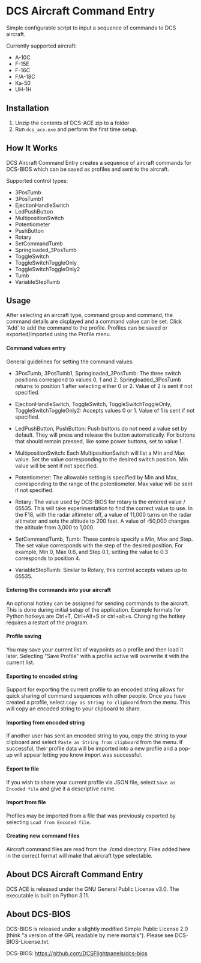 # DCS Aircraft Command Entry

Simple configurable script to input a sequence of commands to DCS aircraft. 

Currently supported aircraft:

* A-10C
* F-15E
* F-16C
* F/A-18C
* Ka-50
* UH-1H

## Installation

1. Unzip the contents of DCS-ACE zip to a folder
2. Run `dcs_ace.exe` and perform the first time setup.

## How It Works

DCS Aircraft Command Entry creates a sequence of aircraft commands for DCS-BIOS which can be saved as profiles and sent
to the aircraft.

Supported control types:
- 3PosTumb
- 3PosTumb1
- EjectionHandleSwitch
- LedPushButton
- MultipositionSwitch
- Potentiometer
- PushButton
- Rotary
- SetCommandTumb
- Springloaded_3PosTumb
- ToggleSwitch
- ToggleSwitchToggleOnly
- ToggleSwitchToggleOnly2
- Tumb
- VariableStepTumb

## Usage

After selecting an aircraft type, command group and command, the command details are displayed and a command value can be set.
Click 'Add' to add the command to the profile.  Profiles can be saved or exported/imported using the Profile menu.

#### Command values entry

General guidelines for setting the command values:

- 3PosTumb, 3PosTumb1, Springloaded_3PosTumb:
The three switch positions correspond to values 0, 1 and 2.  Springloaded_3PosTumb returns to position 1 after selecting either
0 or 2.  Value of 2 is sent if not specified.

- EjectionHandleSwitch, ToggleSwitch, ToggleSwitchToggleOnly, ToggleSwitchToggleOnly2:
Accepts values 0 or 1.  Value of 1 is sent if not specified.

- LedPushButton, PushButton:
Push buttons do not need a value set by default.  They will press and release the button automatically.  For buttons that 
should remain pressed, like some power buttons, set to value 1.

- MultipositionSwitch:
Each MultipositionSwitch will list a Min and Max value.  Set the value corresponding to the desired switch position.  Min value
will be sent if not specified.

- Potentiometer:
The allowable setting is specified by Min and Max, corresponding to the range of the potentiometer.  Max value will be sent
if not specified.

- Rotary:
The value used by DCS-BIOS for rotary is the entered value / 65535.  This will take experimentation to find the correct value to
use.  In the F18, with the radar altimeter off, a value of 11,000 turns on the radar altimeter and sets the altitude to 200 feet.
A value of -50,000 changes the altitude from 3,000 to 1,000.

- SetCommandTumb, Tumb:
These controls specify a Min, Max and Step.  The set value corresponds with the step of the desired position.  For example,
Min 0, Max 0.6, and Step 0.1, setting the value to 0.3 corresponds to position 4.

- VariableStepTumb:
Similar to Rotary, this control accepts values up to 65535.

#### Entering the commands into your aircraft

An optional hotkey can be assigned for sending commands to the aircraft.  This is done during initial setup of the 
application.  Example formats for Python hotkeys are Ctrl+T, Ctrl+Alt+S or ctrl+alt+s.  Changing the hotkey requires
a restart of the program.

#### Profile saving

You may save your current list of waypoints as a profile and then load it later. Selecting "Save Profile" with a profile
active will overwrite it with the current list.

#### Exporting to encoded string

Support for exporting the current profile to an encoded string allows for quick sharing of command sequences with other
people.  Once you have created a profile, select `Copy as String to clipboard` from the menu.  This will copy an encoded
string to your clipboard to share.

#### Importing from encoded string

If another user has sent an encoded string to you, copy the string to your clipboard and select 
`Paste as String from clipboard` from the menu.  If successful, their profile data will be imported into
a new profile and a pop-up will appear letting you know import was successful.

#### Export to file

If you wish to share your current profile via JSON file, select `Save as Encoded file` and give it a descriptive name.

#### Import from file

Profiles may be imported from a file that was previously exported by selecting `Load from Encoded file`.

#### Creating new command files

Aircraft command files are read from the ./cmd directory.  Files added here in the correct format will make that aircraft
type selectable.

## About DCS Aircraft Command Entry
DCS ACE is released under the GNU General Public License v3.0.  The executable is built on Python 3.11.

## About DCS-BIOS
DCS-BIOS is released under a slightly modified Simple Public License 2.0 (think "a version of the GPL readable by 
mere mortals"). Please see DCS-BIOS-License.txt.

DCS-BIOS: https://github.com/DCSFlightpanels/dcs-bios
